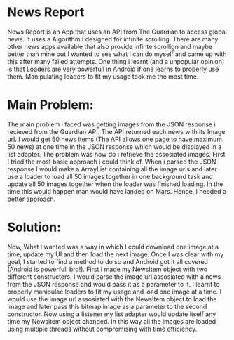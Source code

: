 # News Report
News Report is an App that uses an API from The Guardian to access global news. It uses a Algorithm I designed for infinite scrolling. There are many other news apps available that also provide infinte scrollign and maybe better than mine but I wanted to see what I can do myself and came up with this after many failed attempts. One thing i learnt (and a unpopular opinion) is that Loaders are very powerfull in Android if one learns to properly use them. Manipulating loaders to fit my usage took me the most time. 
# Main Problem: 
The main problem i faced was getting images from the JSON response i recieved from the Guardian API. The API returned each news with its Image url. I would get 50 news items (The API allows one page to have maximum 50 news) at one time in the JSON response which would be displayed in a list adapter. The problem was how do i retrieve the assosiated images. First I tried the most basic approach i could think of. When i parsed the JSON response I would make a ArrayList containing all the image urls and later use a loader to load all 50 images together in one background task and update all 50 images together when the loader was finished loading. In the time this would happen man would have landed on Mars. Hence, I needed a better approach. 
# Solution:
Now, What I wanted was a way in which I could download one image at a time, update my UI and then load the next image. Once I was clear with my goal, I started to find a method to do so and Android got it all covered (Android is powerfull bro!). First I made my NewsItem object with two different constructors. I would parse the image url assosiated with a news from the JSON response and would pass it as a parameter to it. I learnt to properly manipulae loaders to fit my usage and load one image at a time. I would use the image url assosiated with the NewsItem object to load the image and later  pass this bitmap image as a parameter to the second constructor. Now using a listener my list adapter would update itself any time my Newsitem object changed. In this way all the images are loaded using multiple threads without compromising with time efficiency.  
